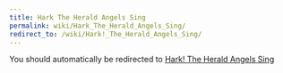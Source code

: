 ```yaml
---
title: Hark The Herald Angels Sing
permalink: wiki/Hark_The_Herald_Angels_Sing/
redirect_to: /wiki/Hark!_The_Herald_Angels_Sing/
---
```


You should automatically be redirected to [Hark! The Herald Angels Sing](/wiki/Hark!_The_Herald_Angels_Sing/)
